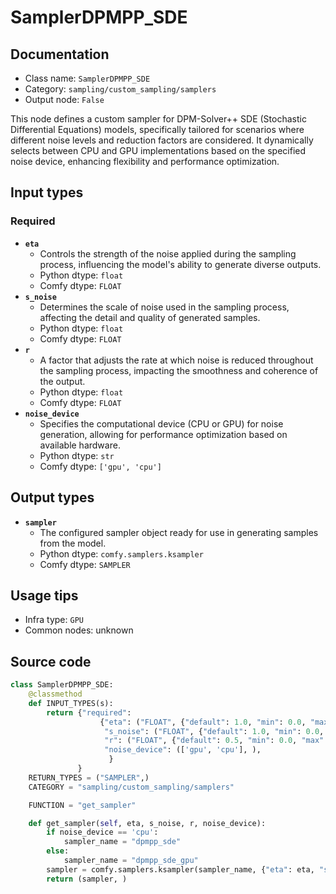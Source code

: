 # SamplerDPMPP_SDE
## Documentation
- Class name: `SamplerDPMPP_SDE`
- Category: `sampling/custom_sampling/samplers`
- Output node: `False`

This node defines a custom sampler for DPM-Solver++ SDE (Stochastic Differential Equations) models, specifically tailored for scenarios where different noise levels and reduction factors are considered. It dynamically selects between CPU and GPU implementations based on the specified noise device, enhancing flexibility and performance optimization.
## Input types
### Required
- **`eta`**
    - Controls the strength of the noise applied during the sampling process, influencing the model's ability to generate diverse outputs.
    - Python dtype: `float`
    - Comfy dtype: `FLOAT`
- **`s_noise`**
    - Determines the scale of noise used in the sampling process, affecting the detail and quality of generated samples.
    - Python dtype: `float`
    - Comfy dtype: `FLOAT`
- **`r`**
    - A factor that adjusts the rate at which noise is reduced throughout the sampling process, impacting the smoothness and coherence of the output.
    - Python dtype: `float`
    - Comfy dtype: `FLOAT`
- **`noise_device`**
    - Specifies the computational device (CPU or GPU) for noise generation, allowing for performance optimization based on available hardware.
    - Python dtype: `str`
    - Comfy dtype: `['gpu', 'cpu']`
## Output types
- **`sampler`**
    - The configured sampler object ready for use in generating samples from the model.
    - Python dtype: `comfy.samplers.ksampler`
    - Comfy dtype: `SAMPLER`
## Usage tips
- Infra type: `GPU`
- Common nodes: unknown


## Source code
```python
class SamplerDPMPP_SDE:
    @classmethod
    def INPUT_TYPES(s):
        return {"required":
                    {"eta": ("FLOAT", {"default": 1.0, "min": 0.0, "max": 100.0, "step":0.01, "round": False}),
                     "s_noise": ("FLOAT", {"default": 1.0, "min": 0.0, "max": 100.0, "step":0.01, "round": False}),
                     "r": ("FLOAT", {"default": 0.5, "min": 0.0, "max": 100.0, "step":0.01, "round": False}),
                     "noise_device": (['gpu', 'cpu'], ),
                      }
               }
    RETURN_TYPES = ("SAMPLER",)
    CATEGORY = "sampling/custom_sampling/samplers"

    FUNCTION = "get_sampler"

    def get_sampler(self, eta, s_noise, r, noise_device):
        if noise_device == 'cpu':
            sampler_name = "dpmpp_sde"
        else:
            sampler_name = "dpmpp_sde_gpu"
        sampler = comfy.samplers.ksampler(sampler_name, {"eta": eta, "s_noise": s_noise, "r": r})
        return (sampler, )

```
